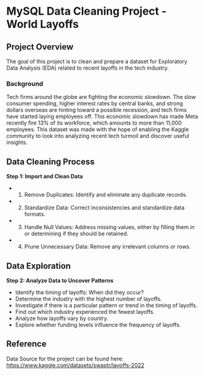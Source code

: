 # MySQL Data Cleaning Project - World Layoffs

## Project Overview

The goal of this project is to clean and prepare a dataset for Exploratory Data Analysis (EDA) related to recent layoffs in the tech industry.

### Background

Tech firms around the globe are fighting the economic slowdown. The slow consumer spending, higher interest rates by central banks, and strong dollars overseas are hinting toward a possible recession, and tech firms have started laying employees off. This economic slowdown has made Meta recently fire 13% of its workforce, which amounts to more than 11,000 employees. This dataset was made with the hope of enabling the Kaggle community to look into analyzing recent tech turmoil and discover useful insights.

## Data Cleaning Process
**Step 1: Import and Clean Data**

- 1. Remove Duplicates: Identify and eliminate any duplicate records.
- 2. Standardize Data: Correct inconsistencies and standardize data formats.
- 3. Handle Null Values: Address missing values, either by filling them in or determining if they should be retained.
- 4. Prune Unnecessary Data: Remove any irrelevant columns or rows.



## Data Exploration
**Step 2: Analyze Data to Uncover Patterns** 
- Identify the timing of layoffs: When did they occur?
- Determine the industry with the highest number of layoffs.
- Investigate if there is a particular pattern or trend in the timing of layoffs.
- Find out which industry experienced the fewest layoffs.
- Analyze how layoffs vary by country.
- Explore whether funding levels influence the frequency of layoffs.


## Reference 
Data Source for the project can be found here: https://www.kaggle.com/datasets/swaptr/layoffs-2022
